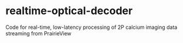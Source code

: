 # realtime-optical-decoder
Code for real-time, low-latency processing of 2P calcium imaging data streaming from PrairieView
